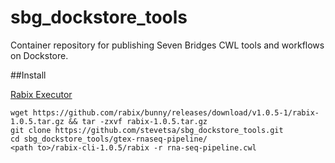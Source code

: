 # sbg_dockstore_tools

Container repository for publishing Seven Bridges CWL tools and workflows on Dockstore.

##Install 

[Rabix Executor](https://github.com/rabix/bunny/releases)
```
wget https://github.com/rabix/bunny/releases/download/v1.0.5-1/rabix-1.0.5.tar.gz && tar -zxvf rabix-1.0.5.tar.gz
git clone https://github.com/stevetsa/sbg_dockstore_tools.git
cd sbg_dockstore_tools/gtex-rnaseq-pipeline/
<path to>/rabix-cli-1.0.5/rabix -r rna-seq-pipeline.cwl
```





